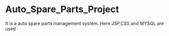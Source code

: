 # Auto_Spare_Parts_Project
It is a auto spare parts management system. Here JSP,CSS and MYSQL are used
